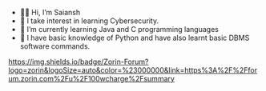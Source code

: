 - 👋🏻 Hi, I’m Saiansh
- 👀 I take interest in learning Cybersecurity. 
- 🌱 I’m currently learning Java and C programming languages
- 📖 I have basic knowledge of Python and have also learnt basic DBMS software commands.

https://img.shields.io/badge/Zorin-Forum?logo=zorin&logoSize=auto&color=%23000000&link=https%3A%2F%2Fforum.zorin.com%2Fu%2F100wcharge%2Fsummary

<!---
Saiansh19/Saiansh19 is a ✨ special ✨ repository because its `README.md` (this file) appears on your GitHub profile.
You can click the Preview link to take a look at your changes.
--->

